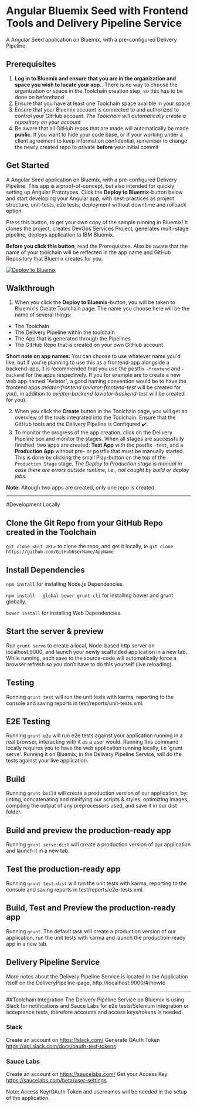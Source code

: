 # Angular Bluemix Seed with Frontend Tools and Delivery Pipeline Service

A Angular Seed application on Bluemix, with a pre-configured Delivery Pipeline.

## Prerequisites
1. **Log in to Bluemix and ensure that you are in the organization and space you wish to locate your app.**. There is no way to choose the organization or space in the Toolchain creation step, so this has to be done on beforehand
2. Ensure that you have at least one Toolchain space availble in your space
3. Ensure that your Bluemix account is connected to and authorized to control your GitHub account. *The Toolchain will automatically create a repository on your account*
4. Be aware that all GitHub repos that are made will automatically be made **public**. If you want to hide your code base, or if your working under a client agreement to keep information confidential, remember to change the newly created repo to private **before** your initial commit

## Get Started
A Angular Seed application on Bluemix, with a pre-configured Delivery Pipeline.
This app is a proof-of-concept, but also intended for quickly setting up Angular Prototypes.
Click the **Deploy to Bluemix**-button below and start developing your Angular app, with best-practices as project structure, unit-tests, e2e tests, deployment without downtime and rollback option.

Press this button, to get your own copy of the sample running in Bluemix! It clones the project, creates DevOps Services Project, generates multi-stage pipeline, deploys application to IBM Bluemix.

**Before you click this button**, read the Prerequisites. Also be aware that the name of your toolchain will be reflected in the app name and GitHub Repository that Bluemix creates for you.

[![Deploy to Bluemix](https://bluemix.net/deploy/button.png)](https://console.ng.bluemix.net/devops/setup/deploy/?repository=https://github.com/larshnordli/AngularBluemixSeed)

## Walkthrough
1. When you click the **Deploy to Bluemix**-button, you will be taken to Bluemix's Create Toolchain page. The name you choose here will be the name of several things:
  - The Toolchain  
  - The Delivery Pipeline within the toolchain
  - The App that is generated through the Pipelines
  - The GitHub Repo that is created on your own GitHub account

**Short note on app names:** You can choose to use whatever name you'd like, but if you're planning to use this as a frontend-app alongside a backend-app, it is recommended that you use the postfix `-frontend` and `-backend` for the apps respectively. If you for example are to create a new web app named "Aviator", a good naming convention would be to have the frontend apps *aviator-frontend* (*aviator-frontend-test* will be created for you), in addition to *aviator-backend* (*aviator-backend-test* will be created for you).

2. When you click the **Create** button in the Toolchain page, you will get an overview of the tools integrated into the Toolchain. Ensure that the GitHub tools and the Delivery Pipeline is Configured :heavy_check_mark:.
3. To monitor the progress of the app creation, click on the Delivery Pipeline box and monitor the stages. When all stages are successfully finished, two apps are created: **Test App** with the postfix `-test`, and a **Production App** without pre- or postfix that must be manually started. This is done by clicking the small Play-button on the top of the `Production Stage` stage. *The Deploy to Production stage is manual in case there are errors outside runtime, i.e., not caught by build or deploy jobs.*

**Note:** Altough two apps are created, only one repo is created.

----

#Development Locally
## Clone the Git Repo from your GitHub Repo created in the Toolchain

`git clone <Git URL>` to clone the repo, and get it locally,
ie `git clone https://github.com/GitHubUserName/AppName`

## Install Dependencies
`npm install` for installing Node.js Dependencies.

`npm install --global bower grunt-cli` for installing bower and grunt globally.

`bower install` for installing Web Dependencies.

## Start the server & preview
Run `grunt serve` to create a local, Node-based http server on localhost:9000, and launch your newly scaffolded application in a new tab.
While running, each save to the source-code will automatically force a browser refresh so you don’t have to do this yourself (live reloading).

## Testing
Running `grunt test` will run the unit tests with karma, reporting to the console and saving reports in test/reports/unit-tests.xml.

## E2E Testing
Running `grunt e2e` will run e2e tests against your application running in a real browser, interacting with it as a user would.
Running this command locally requires you to have the web application running locally, i.e 'grunt serve'.
Running it on Bluemix, in the Delivery Pipeline Service, will do the tests against your live application.

## Build
Running `grunt build` will create a production version of our application, by: linting, concatenating and minifying our scripts & styles, optimizing images, compiling the output of any preprocessors used, and save it in our dist folder.

## Build and preview the production-ready app
Running `grunt serve:dist` will create a production version of our application and launch it in a new tab.

## Test the production-ready app
Running `grunt test:dist` will run the unit tests with karma, reporting to the console and saving reports in test/reports/e2e-tests.xml.

## Build, Test and Preview the production-ready app
Running `grunt`. The default task will create a production version of our application, run the unit tests with karma and launch the production-ready app in a new tab.

## Delivery Pipeline Service
More notes about the Delivery Pipeline Service is located in the Application itself on the DeliveryPipeline-page, http://localhost:9000/#/howto

-------

##Toolchain Integration
The Delivery Pipeline Service on Bluemix is using Slack for notifications and Sauce Labs for e2e tests/Selenium integration or acceptance tests, therefore accounts and access keys/tokens is needed.

### Slack
Create an account on https://slack.com/
Generate OAuth Token https://api.slack.com/docs/oauth-test-tokens

### Sauce Labs
Create an account on https://saucelabs.com/
Get your Access Key https://saucelabs.com/beta/user-settings

Note: Access Key/OAuth Token and usernames will be needed in the setup of the application.
